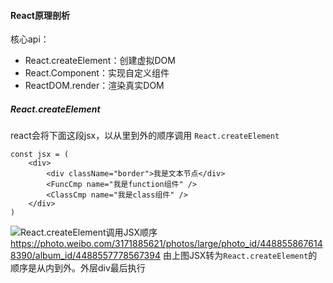 #### React原理剖析

核心api：
- React.createElement：创建虚拟DOM
- React.Component：实现⾃定义组件
- ReactDOM.render：渲染真实DOM

##### React.createElement
react会将下面这段jsx，以从里到外的顺序调用 `React.createElement`
```
const jsx = (
    <div>
        <div className="border">我是文本节点</div>
        <FuncCmp name="我是function组件" />
        <ClassCmp name="我是class组件" />
    </div>
)
```
![React.createElement调用JSX顺序](https://wx1.sinaimg.cn/mw690/bd0f2235ly1gdd4ye34tjj20qn0jegog.jpg)
https://photo.weibo.com/3171885621/photos/large/photo_id/4488558676148390/album_id/4488557778567394
由上图JSX转为`React.createElement`的顺序是从内到外。外层div最后执行